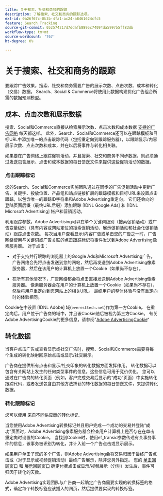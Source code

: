 ```yaml
---
title: 关于搜索、社交和商务的跟踪
description: 了解搜索、社交和商务的跟踪选项。
exl-id: 0a26f67c-8b3b-4fa1-ac24-a8461624cfc5
feature: Search Tracking
source-git-commit: 052574217d7ddafb8895c74094da5997b5ff83db
workflow-type: tm+mt
source-wordcount: '767'
ht-degree: 0%

---
```


# 关于搜索、社交和商务的跟踪

要跟踪广告效果，搜索、社交和商务需要广告的展示次数、点击次数、成本和转化（交易）数据。 Search、Social &amp; Commerce将使用此数据构建优化广告组合所需的数据预测模型。

## 成本、点击次数和展示数据

搜索、Social和Commerce直接从检索展示次数、点击次数和成本数据 [支持的广告网络](/help/search-social-commerce/introduction/supported-inventory.md) 每天都这样。 此外，Search、Social和Commerce还可以在跟踪模板和目标URL中添加唯一的点击跟踪代码（包括重定向到跟踪服务器），以跟踪显示/内容展示次数、点击次数和成本，并在以后将事件与转化相关联。

如果要在广告网络上跟踪促销活动，并且搜索、社交和商务不同步数据，则必须通过发送包含展示、点击和成本数据的每日馈送文件来提供这些促销活动的数据。

### 点击跟踪标记

您的Search、Social和Commerce实施团队通过在同步的广告促销活动中更新广告、关键字、投放位置、产品组和站点链接扩展的跟踪模板和目标URL来设置点击跟踪，以包含唯一的跟踪ID字符串和Adobe Advertising重定向。 它们还会向的登陆页面后缀（最终URL后缀）添加跟踪 [!DNL Google Ads] 和 [!DNL Microsoft Advertising] 帐户和营销活动。

利用跟踪参数，Adobe Advertising可以在单个关键词级别（搜索促销活动）或广告变量级别（具有内容或网站定位的搜索促销活动、展示促销活动和社会化促销活动）跟踪点击次数。 每次当用户查看显示/内容广告或单击您的广告之一时，广告网络使用与关键词或广告关联的点击跟踪标记将事件发送到Adobe Advertising像素服务器。 对于点击：

* 对于支持并行跟踪的浏览器上的Google Ads和Microsoft Advertising广告，广告网络会先将点击发送到您的网站，然后再发送到Adobe Advertising像素服务器，然后在该用户的计算机上放置一个Cookie（如果尚不存在）。

* 在所有其他情况下，广告网络都会将点击直接发送到Adobe Advertising像素服务器。 像素服务器会在用户的计算机上放置一个Cookie（如果尚不存在），然后将用户重定向到您网站上的相关URL。 最终用户的整体体验与没有重定向时的体验相同。

Cookie在中设置 [!DNL Adobe] 域(`everesttech.net`)作为第一方Cookie。 在重定向后，用户位于广告商的域中，并且该Cookie随后被视为第三方Cookie。 有关Adobe AdvertisingCookie的更多信息，请参阅&quot;[Adobe AdvertisingCookie](https://experienceleague.adobe.com/docs/core-services/interface/ec-cookies/cookies-advertising-cloud.html)“

## 转化数据

当客户点击广告或查看显示或社交广告时，搜索、Social和Commerce需要将每个生成的转化映射回原始点击或显示/社交展示。

广告商在提供所有点击和显示/社交印象的转化数据方面发挥作用。 转化数据可以包含有关网站上发生的任何类型事件的信息，这些信息可用于竞价优化。 您可以通过在广告商的转化页面（例如，客户完成交易后显示的“成功”页面）中实施转化跟踪代码，或者发送包含由其他方法捕获的转化数据的每日馈送文件，来提供转化数据。

### 转化跟踪标记

您可以使用 [来自不同供应商的转化标记](/help/search-social-commerce/tracking/conversion-tracking-about.md).

当您使用Adobe Advertising转换标记并且用户完成一个成功的交易并登陆“成功”页面时，Adobe Advertising像素服务器会检查用户计算机上是否存在在单击重定向时设置的Cookie。 当找到Cookie时，使用ef_transid参数传递有关事务事件的信息，该事务被识别为转化，并计入前一个广告点击或显示展示。

如果用户单击了您的多个广告，则Adobe Advertising会将交易归因于最终广告点击或（对于显示或视频促销活动）最终广告展示，除非您另外指定。 您的 [单击回顾窗口](/help/search-social-commerce/glossary.md#c-d) 和 [展示回顾窗口](/help/search-social-commerce/glossary.md#i-j) 确定付费点击或显示/视频展示（分别）发生后，事件可归因于转化的天数。

Adobe Advertising实现团队与广告商一起确定广告商需要实现的转换标签的格式，确定每个转换标签应该插入的网页，然后提供要实现的转换标签。

